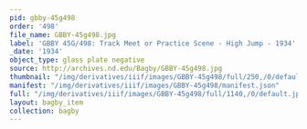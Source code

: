 ```yaml
---
pid: gbby-45g498
order: '498'
file_name: GBBY-45g498.jpg
label: 'GBBY 45G/498: Track Meet or Practice Scene - High Jump - 1934'
_date: '1934'
object_type: glass plate negative
source: http://archives.nd.edu/Bagby/GBBY-45g498.jpg
thumbnail: "/img/derivatives/iiif/images/GBBY-45g498/full/250,/0/default.jpg"
manifest: "/img/derivatives/iiif/images/GBBY-45g498/manifest.json"
full: "/img/derivatives/iiif/images/GBBY-45g498/full/1140,/0/default.jpg"
layout: bagby_item
collection: bagby
---
```

